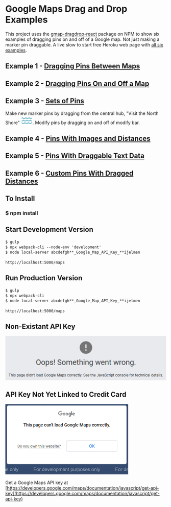 # Google Maps Drag and Drop Examples

This project uses the [gmap-dragdrop-react](https://www.npmjs.com/package/gmap-dragdrop-react) package on NPM to show six examples of dragging pins on and off of a Google map. Not just making a marker pin draggable. A live slow to start free Heroku web page with [all six examples](https://gddr.herokuapp.com/maps).

## Example 1 - [Dragging Pins Between Maps](https://gddr.herokuapp.com/dynamic)

## Example 2 - [Dragging Pins On and Off a Map](https://gddr.herokuapp.com/malls)

## Example 3 - [Sets of Pins](https://gddr.herokuapp.com/activities)

Make new marker pins by dragging from the central hub, "Visit the North Shore" ![waves picture](public/images/north_shore_water.png). Modify pins by dragging on and off of modify bar.

## Example 4 - [Pins With Images and Distances](https://gddr.herokuapp.com/hikes)

## Example 5 - [Pins With Draggable Text Data](https://gddr.herokuapp.com/simple)

## Example 6 - [Custom Pins With Dragged Distances](https://gddr.herokuapp.com/events)

## To Install

### $ npm install

## Start Development Version

```
$ gulp
$ npx webpack-cli --node-env 'development'
$ node local-server abcdefgh**_Google_Map_API_Key_**ijelmen

http://localhost:5000/maps
```

## Run Production Version

```
$ gulp
$ npx webpack-cli
$ node local-server abcdefgh**_Google_Map_API_Key_**ijelmen

http://localhost:5000/maps
```

## Non-Existant API Key

![google maps image when bad api key](public/images/bad-api-key.png)

## API Key Not Yet Linked to Credit Card

![For developers only](public/images/for_dev_only.png)

Get a Google Maps API key at [https://developers.google.com/maps/documentation/javascript/get-api-key](https://developers.google.com/maps/documentation/javascript/get-api-key)
